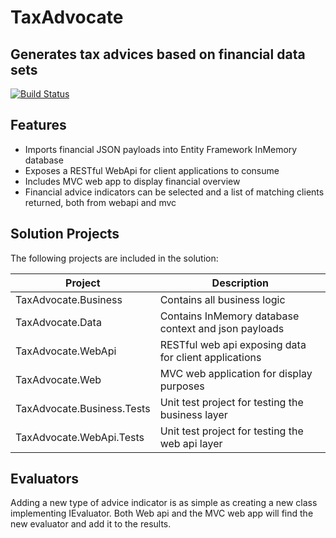 # TaxAdvocate
## Generates tax advices based on financial data sets

[![Build Status](https://travis-ci.org/joemccann/dillinger.svg?branch=master)](https://travis-ci.org/joemccann/dillinger)

## Features

- Imports financial JSON payloads into Entity Framework InMemory database
- Exposes a RESTful WebApi for client applications to consume
- Includes MVC web app to display financial overview
- Financial advice indicators can be selected and a list of matching clients returned, both from webapi and mvc

## Solution Projects

The following projects are included in the solution:

| Project | Description |
| ------ | ------ |
| TaxAdvocate.Business | Contains all business logic |
| TaxAdvocate.Data | Contains InMemory database context and json payloads |
| TaxAdvocate.WebApi | RESTful web api exposing data for client applications |
| TaxAdvocate.Web | MVC web application for display purposes |
| TaxAdvocate.Business.Tests | Unit test project for testing the business layer |
| TaxAdvocate.WebApi.Tests | Unit test project for testing the web api layer |

## Evaluators

Adding a new type of advice indicator is as simple as creating a new class implementing IEvaluator.
Both Web api and the MVC web app will find the new evaluator and add it to the results.
